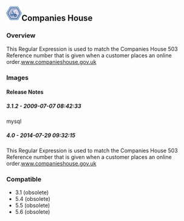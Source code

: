 ## <img src='./logo.jpg' width='40' height='40'>Companies House

### Overview
This Regular Expression is used to match the Companies House 503 Reference number that is given when a customer places an online order.www.companieshouse.gov.uk
### Images




#### Release Notes

##### 3.1.2 - 2009-07-07 08:42:33
mysql
##### 4.0 - 2014-07-29 09:32:15
This Regular Expression is used to match the Companies House 503 Reference number that is given when a customer places an online order.www.companieshouse.gov.uk
### Compatible
 -  3.1 (obsolete)
 -   5.4 (obsolete)
 -   5.5 (obsolete)
 -   5.6 (obsolete)